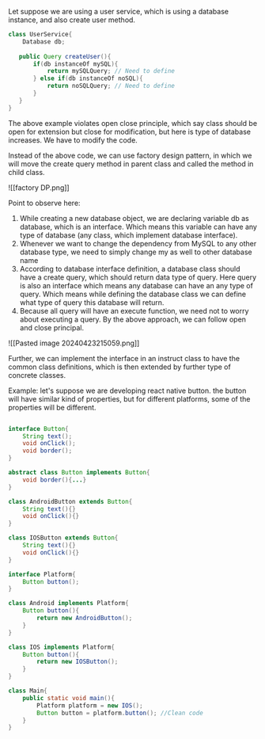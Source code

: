  Let suppose we are using a user service, which is using a database instance, and also create user method.
 ```java
 class UserService{
	 Database db;
	
	public Query createUser(){
		if(db instanceOf mySQL){
			return mySQLQuery; // Need to define
		} else if(db instanceOf noSQL){
			return noSQLQuery; // Need to define
		}
	}
 }
```

The above example violates open close principle, which say class should be open for extension but close for modification, but here is type of database increases. We have to modify the code.

Instead of the above code, we can use factory design pattern, in which we will move the create query method in parent class and called the method in child class.

![[factory DP.png]]

Point to observe here:
1. While creating a new database object, we are declaring variable db as database, which is an interface. Which means this variable can have any type of database (any class, which implement database interface).
2. Whenever we want to change the dependency from MySQL to any other database type, we need to simply change my as well to other database name
3. According to database interface definition, a database class should have a create query, which should return data type of query. Here query is also an interface which means any database can have an any type of query. Which means while defining the database class we can define what type of query this database will return.
4. Because all query will have an execute function, we need not to worry about executing a query.
By the above approach, we can follow open and close principal.

![[Pasted image 20240423215059.png]]


Further, we can implement the interface in an instruct class to have the common class definitions, which is then extended by further type of concrete classes.

Example: let's suppose we are developing react native button. the button will have similar kind of properties, but for different platforms, some of the properties will be different.

```java

interface Button{
	String text();
	void onClick();
	void border();
}

abstract class Button implements Button{
	void border(){...}
}

class AndroidButton extends Button{
	String text(){}
	void onClick(){}
}

class IOSButton extends Button{
	String text(){}
	void onClick(){}
}

interface Platform{
	Button button();
}

class Android implements Platform{
	Button button(){
		return new AndroidButton();
	}
}

class IOS implements Platform{
	Button button(){
		return new IOSButton();
	}
}

class Main{
	public static void main(){
		Platform platform = new IOS();
		Button button = platform.button(); //Clean code
	}
}
```
